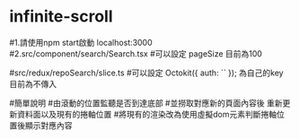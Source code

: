 # infinite-scroll

#1.請使用npm start啟動 localhost:3000
#2.src/component/search/Search.tsx
#可以設定 pageSize 目前為100

#src/redux/repoSearch/slice.ts
#可以設定 Octokit({ auth: `` }); 為自己的key 目前為不傳入

#簡單說明
#由滾動的位置監聽是否到達底部
#並撈取對應新的頁面內容後 重新更新資料面以及現有的捲軸位置
#將現有的渲染改為使用虛擬dom元素判斷捲軸位置後顯示對應內容
